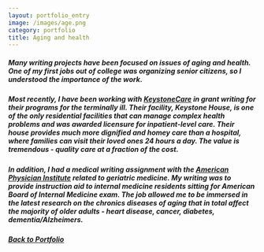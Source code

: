 ```yaml
---
layout: portfolio_entry
image: /images/age.png
category: portfolio
title: Aging and health	 
---
```


##### Many writing projects have been focused on issues of aging and health. One of my first jobs out of college was organizing senior citizens, so I understood the importance of the work. 

##### Most recently, I have been working with [KeystoneCare](http://www.keystonecare.com) in grant writing for their programs for the terminally ill. Their facility, Keystone House, is one of the only residential facilities that can manage complex health problems and was awarded licensure for inpatient-level care. Their house provides much more dignified and homey care than a hospital, where families can visit their loved ones 24 hours a day. The value is tremendous - quality care at a fraction of the cost. 

##### In addition, I had a medical writing assignment with the [American Physician Institute](http://www.americanphysician.com) related to geriatric medicine. My writing was to provide instruction aid to internal medicine residents sitting for American Board of Internal Medicine exam. The job allowed me to be immersed in the latest research on the chronics diseases of aging that in total affect the majority of older adults - heart disease, cancer, diabetes, dementia/Alzheimers. 

##### [Back to Portfolio](/work.html)

